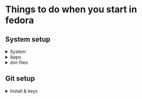 # Things to do when you start in fedora

## System setup

<details>

<summary>System</summary>

### Decrease visual perfomence (if needed)
settings > display - refresh rate

### Audio/video
https://rpmfusion.org/Howto/Multimedia?highlight=%28%5CbCategoryHowto%5Cb%29

### Scaling
https://www.omglinux.com/how-to-enable-fractional-scaling-fedora/

### Minimize & Maximize
https://ostechnix.com/how-to-enable-minimize-and-maximize-buttons-in-fedora/

### Problem for refresh button
https://support.mozilla.org/en-US/questions/1295110

### Two Panel Layout
https://linuxhint.com/create_two_panel_layout_gnome_shell_us/

</details>

<details>

<summary>Apps</summary>

### Install VSC
https://linuxiac.com/how-to-install-vs-code-on-fedora-linux/

### Install Ferdium
https://snapcraft.io/install/ferdium/fedora

fix discord issue:

https://github.com/ferdium/ferdium-app/issues/718
![image](https://github.com/user-attachments/assets/ccbdf165-49c8-42b4-ae3e-b99697da5054)


### Setup OBS
https://www.youtube.com/watch?v=ljAO6j5Ln9Q

</details>

<details>

<summary>dot-files</summary>

### .bashrc

Run this command so can your git-branch in prompt works:

```bash

curl -o ~/.git-prompt.sh \
    https://raw.githubusercontent.com/git/git/master/contrib/completion/git-prompt.sh
```

Add this code to your .bashrc to have similar prompt as me
```bash
# Command line prompt
PROMPT_COMMAND=__prompt_command    # Function to generate PS1 after CMDs

__prompt_command() {
    local EXIT="$?"                # This needs to be first
    PS1=""

    # Your Username
    local USERNAME="FalconIzmi"

    # Colors
    local RCol='\[\e[0m\]'    # Exit color-change mode
    local Red='\[\e[0;31m\]'
    local Gre='\[\e[0;32m\]'
    local LightGreenBold='\[\e[1;92m\]'
    local LightBlueBold='\[\e[38;5;45;1m\]'
    local DarkBlueBold='\[\e[38;5;33;1m\]'

    # Setup Virtual Env
    if [[ -n "$VIRTUAL_ENV" ]]; then
        # Strip out the path
    local RemovePrefix="${VIRTUAL_ENV##*/}"
    #  Leave the env name
    local RemoveSufix="${RemovePrefix%-*}"
    local Venv="(${LightGreenBold}venv${RCol}:${RemoveSufix}) "
    else
        # In case you don't have one activated
        local Venv=''
    fi
    PS1+="${Venv}"

    # Setup Git
    source ~/.git-prompt.sh
    local GIT=$(__git_ps1 " (%s)")

    # Start adding code
    # Exit Code
    if [ $EXIT != 0 ]; then
        PS1+="[${Red}$EXIT${RCol}] "        # Add red if exit code non 0
    else
        PS1+="[${Gre}$EXIT${RCol}] "
    fi

    # First line
    PS1+="[\t] ${DarkBlueBold}[\w]${RCol}\n"
    # Second line
    PS1+="${LightGreenBold}${USERNAME}${RCol}${LightBlueBold}${GIT}${RCol} ${Gre}\$${RCol} "
}
```

https://github.com/falconizmi/start-fedora/blob/main/.bashrc

</details>

## Git setup

<details>

<summary>Install & keys</summary>

### Install git
```bash
sudo dnf install git
```

### Setup keys
```bash
ssh-keygen -o -a 100 -t ed25519 -f ~/.ssh/id_NAME -C "EMAIL"
```

### Connect keys to github
[https://docs.github.com/en/authentication/connecting-to-github-with-ssh/adding-a-new-ssh-key-to-your-github-account](https://docs.github.com/en/authentication/connecting-to-github-with-ssh/adding-a-new-ssh-key-to-your-github-account#adding-a-new-ssh-key-to-your-account)

</details>
